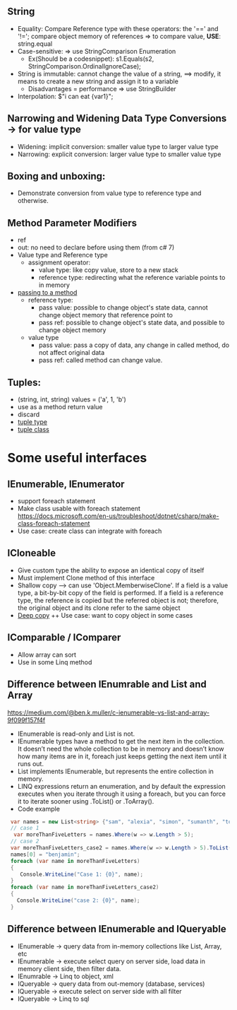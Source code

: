 ## String
- Equality: Compare Reference type with these operators: the '==' and '!='; compare object memory of references => to compare value, **USE**: string.equal
- Case-sensitive:  => use StringComparison Enumeration
  + Ex(Should be a codesnippet): s1.Equals(s2, StringComparison.OrdinalIgnoreCase);
- String is immutable: cannot change the value of a string, ==> modify, it means to create a new string and assign it to a variable
  + Disadvantages = performance => use StringBuilder
- Interpolation: $"i can eat {var1}";
## Narrowing and Widening Data Type Conversions -> for value type
- Widening: implicit conversion: smaller value type to larger value type
- Narrowing: explicit conversion: larger value type to smaller value type
## Boxing and unboxing:
- Demonstrate conversion from value type to reference type and otherwise.
## Method Parameter Modifiers
- ref
- out: no need to declare before using them (from c# 7)
- Value type and Reference type
  + assignment operator:
    * value type: like copy value, store to a new stack
    * reference type: redirecting what the reference variable points to in memory
- [passing to a method](https://docs.microsoft.com/en-us/dotnet/csharp/programming-guide/classes-and-structs/passing-value-type-parameters)
  + reference type:
    * pass value: possible to change object's state data, cannot change object memory that reference point to
    * pass ref: possible to change object's state data, and possible to change object memory
  + value type
    * pass value: pass a copy of data, any change  in called method, do not affect original data
    * pass ref: called method can change value.
## Tuples:
- (string, int, string)  values = ('a', 1, 'b')
- use as a method return value
- discard
- [tuple type](https://docs.microsoft.com/en-us/dotnet/csharp/language-reference/builtin-types/value-tuples)
- [tuple class](https://docs.microsoft.com/en-us/dotnet/api/system.tuple?view=netcore-3.1)

# Some useful interfaces
## IEnumerable, IEnumerator
- support foreach statement
- Make class usable with foreach statement https://docs.microsoft.com/en-us/troubleshoot/dotnet/csharp/make-class-foreach-statement
- Use case: create class can integrate with foreach

## ICloneable
- Give custom type the ability to expose an identical copy of itself
- Must implement Clone method of this interface
- Shallow copy -->  can use 'Object.MemberwiseClone'. If a field is a value type, a bit-by-bit copy of the field is performed. If a field is a reference type, the reference is copied but the referred object is not; therefore, the original object and its clone refer to the same object
- [Deep copy](https://docs.microsoft.com/en-us/dotnet/api/system.object.memberwiseclone?view=netcore-3.1)
++ Use case: want to copy object in some cases

## IComparable / IComparer
- Allow array can sort
- Use in some Linq method

## Difference between IEnumrable and List and Array
https://medium.com/@ben.k.muller/c-ienumerable-vs-list-and-array-9f099f157f4f
- IEnumerable is read-only and List is not.
- IEnumerable types have a method to get the next item in the collection. It doesn’t need the whole collection to be in memory and doesn’t know how many items are in it, foreach just keeps getting the next item until it runs out.
- List implements IEnumerable, but represents the entire collection in memory.
- LINQ expressions return an enumeration, and by default the expression executes when you iterate through it using a foreach, but you can force it to iterate sooner using .ToList() or .ToArray().
- Code example
```C#
 var names = new List<string> {"sam", "alexia", "simon", "sumanth", "tony", "sam", "amr", "mark", "drew"};
 // case 1
  var moreThanFiveLetters = names.Where(w => w.Length > 5);
 // case 2
 var moreThanFiveLetters_case2 = names.Where(w => w.Length > 5).ToList();
 names[0] = "benjamin";
 foreach (var name in moreThanFiveLetters)
 {
    Console.WriteLine("Case 1: {0}", name);
 }
 foreach (var name in moreThanFiveLetters_case2)
 {
   Console.WriteLine("case 2: {0}", name);
 }
```

## Difference between IEnumerable and IQueryable
- IEnumerable ->  query data from in-memory collections like List, Array, etc
- IEnumerable -> execute select query on server side, load data in memory client side, then filter data.
- IEnumrable -> Linq to object, xml
- IQueryable -> query data from out-memory (database, services)
- IQueryable -> execute select on server side with all filter
- IQueryable -> Linq to sql
